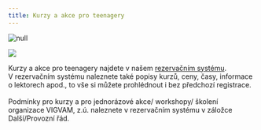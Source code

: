 ```yaml
---
title: Kurzy a akce pro teenagery
---
```

![null](/images/uploads/priprava-na-prijimaci-zkousky_zari-2018-3-.jpg)

![](/images/uploads/yoyo.jpg)

Kurzy a akce pro teenagery najdete v našem [rezervačním systému](https://brezanek.webooker.eu/).\
V rezervačním systému naleznete také popisy kurzů, ceny, časy,  informace o lektorech apod., to vše si můžete prohlédnout i bez předchozí registrace. \
\
Podmínky pro kurzy a pro jednorázové akce/ workshopy/ školení organizace VIGVAM, z.ú. naleznete v rezervačním systému v záložce Další/Provozní řád.
